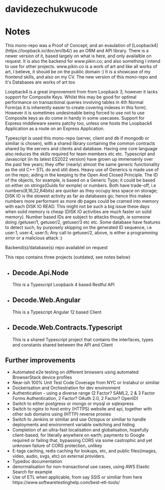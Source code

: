 # davidezechukwucode

<H1>Notes</h1>
<p>
This mono-repo was a Proof of Concept; and an evaulation of [Loopback4](https://loopback.io/doc/en/lb4/) as an ORM and API library. 
There is a newer version of it, based largely on what is here, and only availalble on request.
It is also the backend for www.pikin.co; and also something I intend to use for other projects. 
www.pikin.co is a work of art and like all works of art, I believe, it should be on the public domain :)
It is a showcase of my frontend skills, and also on my CV. 
The new version of this mono-repo and it's Databases are works of art too

Loopback4 is a great improvement from from Loopback 3, however it lacks support for Composite Keys. 
Whilst this may be good for optimal performance on transactional queries involving tables in 4th Normal Form(as it is inherently easier to create covering indexes in this form). However it is sometimes undesireable being forced to use not to use Composite keys as do come in handy in some usecases. 
Support for Express middleware seems patchy too, unless one hosts the Loopback4 Application as a route on an Express Application. 

Typescript is used this mono-repo (server, client and db if mongodb or similiar is chosen), with a shared library containing the common contracts shared by the servers and clients and database. Having one core language also reduces the skills required for team members etc etc. 
Typescript and Javascript (in its latest ES2022 version) have grown up immensenly over the past few years; they offer (nearly) almost the same
generic functionality as the old C++ STL do and still does. Heavy use of Generics is made use of on the repo; aiding in the keeping to the Open And Closed Principle. The ID of the objects, for example, is based on a Generic Type; it could be based on either on strings(Guids for exmple) or numbers. 
Both have trade-off, i.e numbers(8,16,32,64bits) are quicker as they occupy less space on storage; DISK IO is the slowest activity as far as databases go;
hence this makes numbers more performant as more db pages could be cramed into memory with each DISK IO READ. This might not be such a big issue these days when solid memory is cheap (DISK IO activities are much faster on solid memory). Number based IDs are subject to attacks though, 
ie someone doing /getuser/1, getuser/2, getuser/3 etc etc. 
Some database have features to detect such, by purposely skipping on the generated ID sequence, 
i.e user:1, user:4, user:5; 
Any call to getuser/2, above, is either a programming error or a malicious attack :) 

Backend(s)/database(s) repo availablel on request
</p>

This repo contains three projects (outdated, see notes below)
<ul>
  <li><h2>Decode.Api.Node</h2><p>This is a Typescript Loopback 4 based Restful API</p></li>
  <li><h2>Decode.Web.Angular</h2><p>This is a Typescript Angular 12 based Client</p></li>
  <li><h2>Decode.Web.Contracts.Typescript</h2><p>This is a shared Typescript project that contains the interfaces, types and constants shared between the API and Client</li>
</ul>
<h2>Further improvements</h2>
<ul>  
  <li>Automated e2e testing on different browsers using automated BrowserStack device profiles</li>
  <li>Near-ish 100% Unit Test Code Coverage from NYC or Instabul or similiar</li>
  <li>Dockerisation and Orchestration for dev environment</li>
  <li>Authentication - using a diverse range (2 Factor? SAML2, 2 & 3 Factor Forms Authentication, 2 Factor? OAuth 2.0, 2 Factor? OpenID)</li>
  <li>Switch to either postgress or mongo or mysql or sqlexpress </li>
  <li>Switch to nginx to host entry (HTTPS) website and api, together with other sub domains using (HTTP) reverse proxies </li>
  <li>Switch to Jenkins or similiar and use Octopus or similiar to handle deployments and environment variable switching and hiding</li>
  <li>Completion of an ultra-fast localisation and globalisation, hopefully client-based, for literally anywhere on earth; payments to Google required or failing that, bypassing CORS via some castrophic and yet unknown failure of CORS protection, unlikey</li>
<li>E-tags caching, redis caching for lookups, etc, and public files(images, video, audio, svgs, etc) on external providers. 
<li>Typedoc documentation</li>
<li>denormalisation for non-transactional use cases, using AWS Elastic Search for example</li>
<li>Use of ETL when applicable, from say SSIS or similiar from here https://www.softwaretestinghelp.com/best-etl-tools/</li>
</ul>
